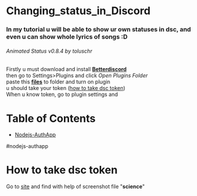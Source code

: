 # Changing_status_in_Discord 

### In my tutorial u will be able to show ur own statuses in dsc, and even u can show whole lyrics of songs :D
###### Animated Status v0.8.4 by toluschr

 
Firstly u must download and install **[Betterdiscord](https://betterdiscord.app/)**</br>
then go to Settings>Plugins and click *Open Plugins Folder*</br>
paste this **[files](https://downgit.github.io/#/home?url=https://github.com/ManiFast/Changing_status_in_Discord/tree/main/Plugins_files)** to folder and turn on plugin</br> 
u should take your token ([how to take dsc token](https://discordhelp.net/discord-token))</br>
When u know token, go to plugin settings and 


# Table of Contents   
- [Nodejs-AuthApp](#nodejs-authapp)

#nodejs-authapp

# How to take dsc token
Go to [site](https://discordhelp.net/discord-token) and find with help of screenshot file "**science**"
<ing src="https://github.com/ManiFast/Changing_status_in_Discord/blob/main/Photoes/Screenshot%20(116).png" alt="drawing" width="200" height="200"/>
 
